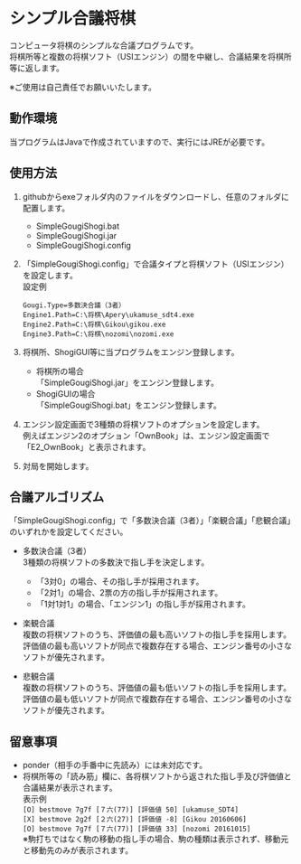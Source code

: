 # シンプル合議将棋

コンピュータ将棋のシンプルな合議プログラムです。  
将棋所等と複数の将棋ソフト（USIエンジン）の間を中継し、合議結果を将棋所等に返します。  

※ご使用は自己責任でお願いいたします。

## 動作環境
当プログラムはJavaで作成されていますので、実行にはJREが必要です。  

## 使用方法

1. githubからexeフォルダ内のファイルをダウンロードし、任意のフォルダに配置します。  
	- SimpleGougiShogi.bat
	- SimpleGougiShogi.jar
	- SimpleGougiShogi.config

2. 「SimpleGougiShogi.config」で合議タイプと将棋ソフト（USIエンジン）を設定します。  
	設定例
	```
	Gougi.Type=多数決合議（3者）
	Engine1.Path=C:\将棋\Apery\ukamuse_sdt4.exe
	Engine2.Path=C:\将棋\Gikou\gikou.exe
	Engine3.Path=C:\将棋\nozomi\nozomi.exe
	```

3. 将棋所、ShogiGUI等に当プログラムをエンジン登録します。  
	- 将棋所の場合  
	「SimpleGougiShogi.jar」をエンジン登録します。  
	- ShogiGUIの場合  
	「SimpleGougiShogi.bat」をエンジン登録します。  

4.  エンジン設定画面で3種類の将棋ソフトのオプションを設定します。  
例えばエンジン2のオプション「OwnBook」は、エンジン設定画面で「E2_OwnBook」と表示されます。  

5.  対局を開始します。

## 合議アルゴリズム
「SimpleGougiShogi.config」で「多数決合議（3者）」「楽観合議」「悲観合議」のいずれかを設定してください。  

- 多数決合議（3者）  
3種類の将棋ソフトの多数決で指し手を決定します。  
	- 「3対0」の場合、その指し手が採用されます。  
	- 「2対1」の場合、2票の方の指し手が採用されます。  
	- 「1対1対1」の場合、「エンジン1」の指し手が採用されます。  

- 楽観合議  
複数の将棋ソフトのうち、評価値の最も高いソフトの指し手を採用します。  
評価値の最も高いソフトが同点で複数存在する場合、エンジン番号の小さなソフトが優先されます。  

- 悲観合議  
複数の将棋ソフトのうち、評価値の最も低いソフトの指し手を採用します。  
評価値の最も低いソフトが同点で複数存在する場合、エンジン番号の小さなソフトが優先されます。  


## 留意事項
- ponder（相手の手番中に先読み）には未対応です。  
- 将棋所等の「読み筋」欄に、各将棋ソフトから返された指し手及び評価値と合議結果が表示されます。  
	表示例  
	`[O] bestmove 7g7f [７六(77)] [評価値 50] [ukamuse_SDT4]`  
	`[X] bestmove 2g2f [２六(27)] [評価値 -8] [Gikou 20160606]`  
	`[O] bestmove 7g7f [７六(77)] [評価値 33] [nozomi 20161015] `  
	※駒打ちではなく駒の移動の指し手の場合、駒の種類は表示されず、移動元と移動先のみが表示されます。  

